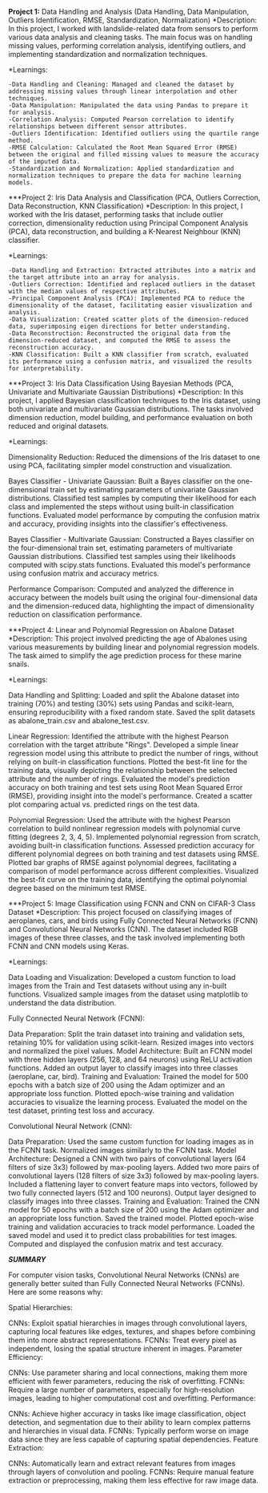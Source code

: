 ******************Project 1:****************** Data Handling and Analysis (Data Handling, Data Manipulation, Outliers Identification, RMSE, Standardization, Normalization)
  *Description:
In this project, I worked with landslide-related data from sensors to perform various data analysis and cleaning tasks. The main focus was on handling missing values, performing correlation analysis, identifying outliers, and implementing standardization and normalization techniques.

  *Learnings:

    -Data Handling and Cleaning: Managed and cleaned the dataset by addressing missing values through linear interpolation and other techniques.
    -Data Manipulation: Manipulated the data using Pandas to prepare it for analysis.
    -Correlation Analysis: Computed Pearson correlation to identify relationships between different sensor attributes.
    -Outliers Identification: Identified outliers using the quartile range method.
    -RMSE Calculation: Calculated the Root Mean Squared Error (RMSE) between the original and filled missing values to measure the accuracy of the imputed data.
    -Standardization and Normalization: Applied standardization and normalization techniques to prepare the data for machine learning models.


***Project 2: Iris Data Analysis and Classification (PCA, Outliers Correction, Data Reconstruction, KNN Classification)
  *Description:
   In this project, I worked with the Iris dataset, performing tasks that include outlier correction, dimensionality reduction using Principal Component Analysis (PCA), data reconstruction, and building a K-Nearest Neighbour (KNN) classifier.

  *Learnings:

    -Data Handling and Extraction: Extracted attributes into a matrix and the target attribute into an array for analysis.
    -Outliers Correction: Identified and replaced outliers in the dataset with the median values of respective attributes.
    -Principal Component Analysis (PCA): Implemented PCA to reduce the dimensionality of the dataset, facilitating easier visualization and analysis.
    -Data Visualization: Created scatter plots of the dimension-reduced data, superimposing eigen directions for better understanding.
    -Data Reconstruction: Reconstructed the original data from the dimension-reduced dataset, and computed the RMSE to assess the reconstruction accuracy.
    -KNN Classification: Built a KNN classifier from scratch, evaluated its performance using a confusion matrix, and visualized the results for interpretability.


***Project 3: Iris Data Classification Using Bayesian Methods (PCA, Univariate and Multivariate Gaussian Distributions)
  *Description:
   In this project, I applied Bayesian classification techniques to the Iris dataset, using both univariate and multivariate Gaussian distributions. The tasks involved dimension reduction, model building, and performance evaluation on both reduced and original datasets.

  *Learnings:

  Dimensionality Reduction:
  Reduced the dimensions of the Iris dataset to one using PCA, facilitating simpler model construction and visualization.
  
  Bayes Classifier - Univariate Gaussian:
  Built a Bayes classifier on the one-dimensional train set by estimating parameters of univariate Gaussian distributions.
  Classified test samples by computing their likelihood for each class and implemented the steps without using built-in classification functions.
  Evaluated model performance by computing the confusion matrix and accuracy, providing insights into the classifier's effectiveness.
  
  Bayes Classifier - Multivariate Gaussian:
  Constructed a Bayes classifier on the four-dimensional train set, estimating parameters of multivariate Gaussian distributions.
  Classified test samples using their likelihoods computed with scipy.stats functions.
  Evaluated this model's performance using confusion matrix and accuracy metrics.
  
  Performance Comparison:
  Computed and analyzed the difference in accuracy between the models built using the original four-dimensional data and the dimension-reduced data, highlighting the impact of dimensionality reduction on 
  classification performance.


***Project 4: Linear and Polynomial Regression on Abalone Dataset
  *Description:
   This project involved predicting the age of Abalones using various measurements by building linear and polynomial regression models. The task aimed to simplify the age prediction process for these marine 
   snails.

  *Learnings:

  Data Handling and Splitting: 
  Loaded and split the Abalone dataset into training (70%) and testing (30%) sets using Pandas and scikit-learn, ensuring reproducibility with a fixed random state.
  Saved the split datasets as abalone_train.csv and abalone_test.csv.
  
  Linear Regression:
  Identified the attribute with the highest Pearson correlation with the target attribute "Rings".
  Developed a simple linear regression model using this attribute to predict the number of rings, without relying on built-in classification functions.
  Plotted the best-fit line for the training data, visually depicting the relationship between the selected attribute and the number of rings.
  Evaluated the model's prediction accuracy on both training and test sets using Root Mean Squared Error (RMSE), providing insight into the model's performance.
  Created a scatter plot comparing actual vs. predicted rings on the test data.
  
  Polynomial Regression:
  Used the attribute with the highest Pearson correlation to build nonlinear regression models with polynomial curve fitting (degrees 2, 3, 4, 5).
  Implemented polynomial regression from scratch, avoiding built-in classification functions.
  Assessed prediction accuracy for different polynomial degrees on both training and test datasets using RMSE.
  Plotted bar graphs of RMSE against polynomial degrees, facilitating a comparison of model performance across different complexities.
  Visualized the best-fit curve on the training data, identifying the optimal polynomial degree based on the minimum test RMSE.


***Project 5: Image Classification using FCNN and CNN on CIFAR-3 Class Dataset
  *Description:
   This project focused on classifying images of aeroplanes, cars, and birds using Fully Connected Neural Networks (FCNN) and Convolutional Neural Networks (CNN). The dataset included RGB images of these three 
   classes, and the task involved implementing both FCNN and CNN models using Keras.

  *Learnings:

Data Loading and Visualization:
Developed a custom function to load images from the Train and Test datasets without using any in-built functions.
Visualized sample images from the dataset using matplotlib to understand the data distribution.

Fully Connected Neural Network (FCNN):

Data Preparation:
Split the train dataset into training and validation sets, retaining 10% for validation using scikit-learn.
Resized images into vectors and normalized the pixel values.
Model Architecture:
Built an FCNN model with three hidden layers (256, 128, and 64 neurons) using ReLU activation functions.
Added an output layer to classify images into three classes (aeroplane, car, bird).
Training and Evaluation:
Trained the model for 500 epochs with a batch size of 200 using the Adam optimizer and an appropriate loss function.
Plotted epoch-wise training and validation accuracies to visualize the learning process.
Evaluated the model on the test dataset, printing test loss and accuracy.

Convolutional Neural Network (CNN):

Data Preparation:
Used the same custom function for loading images as in the FCNN task.
Normalized images similarly to the FCNN task.
Model Architecture:
Designed a CNN with two pairs of convolutional layers (64 filters of size 3x3) followed by max-pooling layers.
Added two more pairs of convolutional layers (128 filters of size 3x3) followed by max-pooling layers.
Included a flattening layer to convert feature maps into vectors, followed by two fully connected layers (512 and 100 neurons).
Output layer designed to classify images into three classes.
Training and Evaluation:
Trained the CNN model for 50 epochs with a batch size of 200 using the Adam optimizer and an appropriate loss function.
Saved the trained model.
Plotted epoch-wise training and validation accuracies to track model performance.
Loaded the saved model and used it to predict class probabilities for test images.
Computed and displayed the confusion matrix and test accuracy.

*****************************************************SUMMARY*****************************************************

For computer vision tasks, Convolutional Neural Networks (CNNs) are generally better suited than Fully Connected Neural Networks (FCNNs). Here are some reasons why:

Spatial Hierarchies:

CNNs: Exploit spatial hierarchies in images through convolutional layers, capturing local features like edges, textures, and shapes before combining them into more abstract representations.
FCNNs: Treat every pixel as independent, losing the spatial structure inherent in images.
Parameter Efficiency:

CNNs: Use parameter sharing and local connections, making them more efficient with fewer parameters, reducing the risk of overfitting.
FCNNs: Require a large number of parameters, especially for high-resolution images, leading to higher computational cost and overfitting.
Performance:

CNNs: Achieve higher accuracy in tasks like image classification, object detection, and segmentation due to their ability to learn complex patterns and hierarchies in visual data.
FCNNs: Typically perform worse on image data since they are less capable of capturing spatial dependencies.
Feature Extraction:

CNNs: Automatically learn and extract relevant features from images through layers of convolution and pooling.
FCNNs: Require manual feature extraction or preprocessing, making them less effective for raw image data.
